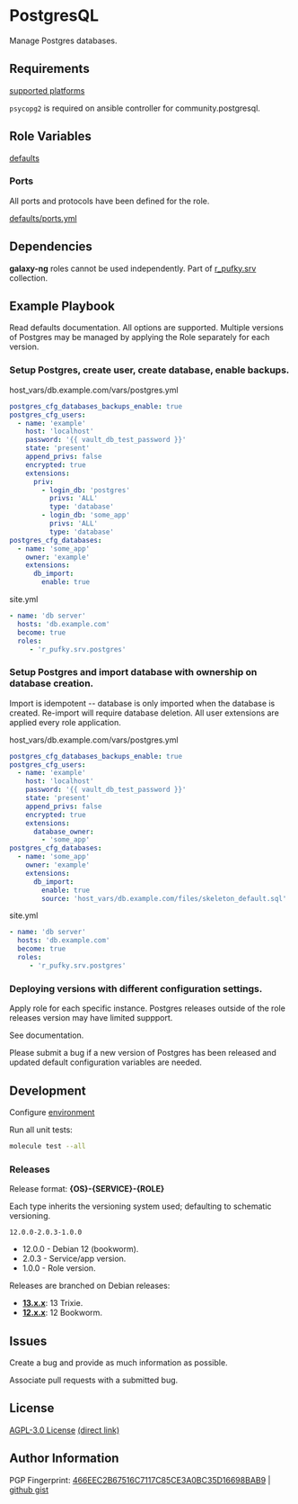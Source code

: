 # PostgresQL
Manage Postgres databases.

## Requirements
[supported platforms](https://github.com/r-pufky/ansible_postgres/blob/main/meta/main.yml)

`psycopg2` is required on ansible controller for community.postgresql.

## Role Variables
[defaults](https://github.com/r-pufky/ansible_postgres/tree/main/defaults/main)

### Ports
All ports and protocols have been defined for the role.

[defaults/ports.yml](https://github.com/r-pufky/ansible_postgres/blob/main/defaults/main/ports.yml)

## Dependencies
**galaxy-ng** roles cannot be used independently. Part of
[r_pufky.srv](https://github.com/r-pufky/ansible_collection_srv) collection.

## Example Playbook
Read defaults documentation. All options are supported. Multiple versions of
Postgres may be managed by applying the Role separately for each version.

### Setup Postgres, create user, create database, enable backups.
host_vars/db.example.com/vars/postgres.yml
``` yaml
postgres_cfg_databases_backups_enable: true
postgres_cfg_users:
  - name: 'example'
    host: 'localhost'
    password: '{{ vault_db_test_password }}'
    state: 'present'
    append_privs: false
    encrypted: true
    extensions:
      priv:
        - login_db: 'postgres'
          privs: 'ALL'
          type: 'database'
        - login_db: 'some_app'
          privs: 'ALL'
          type: 'database'
postgres_cfg_databases:
  - name: 'some_app'
    owner: 'example'
    extensions:
      db_import:
        enable: true
```

site.yml
``` yaml
- name: 'db server'
  hosts: 'db.example.com'
  become: true
  roles:
     - 'r_pufky.srv.postgres'
```

### Setup Postgres and import database with ownership on database creation.
Import is idempotent -- database is only imported when the database is created.
Re-import will require database deletion. All user extensions are applied
every role application.

host_vars/db.example.com/vars/postgres.yml
``` yaml
postgres_cfg_databases_backups_enable: true
postgres_cfg_users:
  - name: 'example'
    host: 'localhost'
    password: '{{ vault_db_test_password }}'
    state: 'present'
    append_privs: false
    encrypted: true
    extensions:
      database_owner:
        - 'some_app'
postgres_cfg_databases:
  - name: 'some_app'
    owner: 'example'
    extensions:
      db_import:
        enable: true
        source: 'host_vars/db.example.com/files/skeleton_default.sql'
```

site.yml
``` yaml
- name: 'db server'
  hosts: 'db.example.com'
  become: true
  roles:
     - 'r_pufky.srv.postgres'
```

### Deploying versions with different configuration settings.
Apply role for each specific instance. Postgres releases outside of the role
releases version may have limited suppport.

See documentation.

Please submit a bug if a new version of Postgres has been released and updated
default configuration variables are needed.

## Development
Configure [environment](https://github.com/r-pufky/ansible_collection_srv/blob/main/docs/dev/environment/README.md)

Run all unit tests:
``` bash
molecule test --all
```

### Releases
Release format: **{OS}-{SERVICE}-{ROLE}**

Each type inherits the versioning system used; defaulting to schematic
versioning.

`12.0.0-2.0.3-1.0.0`

* 12.0.0 - Debian 12 (bookworm).
* 2.0.3 - Service/app version.
* 1.0.0 - Role version.

Releases are branched on Debian releases:

* **[13.x.x](https://github.com/r-pufky/ansible_postgres)**: 13 Trixie.
* **[12.x.x](https://github.com/r-pufky/ansible_postgres/tree/12.x)**: 12 Bookworm.

## Issues
Create a bug and provide as much information as possible.

Associate pull requests with a submitted bug.

## License
[AGPL-3.0 License](https://www.tldrlegal.com/license/gnu-affero-general-public-license-v3-agpl-3-0)
 [(direct link)](https://github.com/r-pufky/ansible_postgres/blob/main/LICENSE)

## Author Information
PGP Fingerprint: [466EEC2B67516C7117C85CE3A0BC35D16698BAB9](https://keys.openpgp.org/vks/v1/by-fingerprint/466EEC2B67516C7117C85CE3A0BC35D16698BAB9)
| [github gist](https://gist.github.com/r-pufky/a8df36977c55b5bb20829267c4c49d22)
